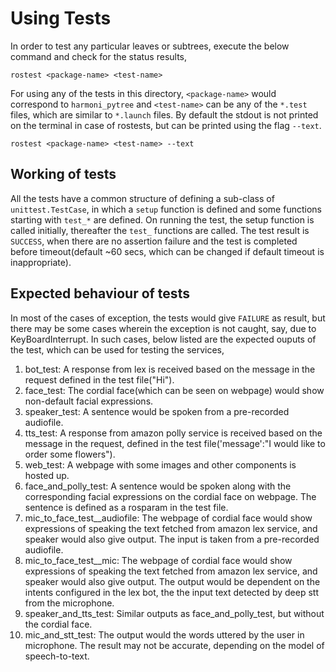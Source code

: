 # Using Tests
In order to test any particular leaves or subtrees, execute the below command and check for the status results,
```
rostest <package-name> <test-name>
``` 
For using any of the tests in this directory, `<package-name>` would correspond to `harmoni_pytree` and `<test-name>` can be any of the `*.test` files, which are similar to `*.launch` files. By default the stdout is not printed on the terminal in case of rostests, but can be printed using the flag `--text`.
```
rostest <package-name> <test-name> --text
``` 

## Working of tests
All the tests have a common structure of defining a sub-class of `unittest.TestCase`, in which a `setup` function is defined and some functions starting with `test_*` are defined. On running the test, the setup function is called initially, thereafter the `test_` functions are called. The test result is `SUCCESS`, when there are no assertion failure and the test is completed before timeout(default ~60 secs, which can be changed if default timeout is inappropriate). 

## Expected behaviour of tests
In most of the cases of exception, the tests would give `FAILURE` as result, but there may be some cases wherein the exception is not caught, say, due to KeyBoardInterrupt. In such cases, below listed are the expected ouputs of the test, which can be used for testing the services,
1. bot_test: A response from lex is received based on the message in the request defined in the test file("Hi").
2. face_test: The cordial face(which can be seen on webpage) would show non-default facial expressions.
3. speaker_test: A sentence would be spoken from a pre-recorded audiofile.
4. tts_test: A response from amazon polly service is received based on the message in the request, defined in the test file('message':"I would like to order some flowers").
5. web_test: A webpage with some images and other components is hosted up.
6. face_and_polly_test: A sentence would be spoken along with the corresponding facial expressions on the cordial face on webpage. The sentence is defined as a rosparam in the test file.
7. mic_to_face_test__audiofile: The webpage of cordial face would show expressions of speaking the text fetched from amazon lex service, and speaker would also give output. The input is taken from a pre-recorded audiofile.
8. mic_to_face_test__mic: The webpage of cordial face would show expressions of speaking the text fetched from amazon lex service, and speaker would also give output. The output would be dependent on the intents configured in the lex bot, the the input text detected by deep stt from the microphone.
9. speaker_and_tts_test: Similar outputs as face_and_polly_test, but without the cordial face.
10. mic_and_stt_test: The output would the words uttered by the user in microphone. The result may not be accurate, depending on the model of speech-to-text.

<!-- By htg_sensei -->
